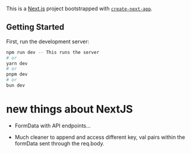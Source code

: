 This is a [Next.js](https://nextjs.org/) project bootstrapped with [`create-next-app`](https://github.com/vercel/next.js/tree/canary/packages/create-next-app).

## Getting Started

First, run the development server:

```bash
npm run dev -- This runs the server
# or
yarn dev
# or
pnpm dev
# or
bun dev
```

# new things about NextJS

-   FormData with API endpoints...

*   Much cleaner to append and access different key, val pairs within the formData sent through the req.body.
